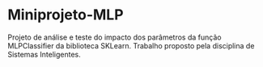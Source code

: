 # Miniprojeto-MLP
Projeto de análise e teste do impacto dos parâmetros da função MLPClassifier da biblioteca SKLearn. Trabalho proposto pela disciplina de Sistemas Inteligentes.
